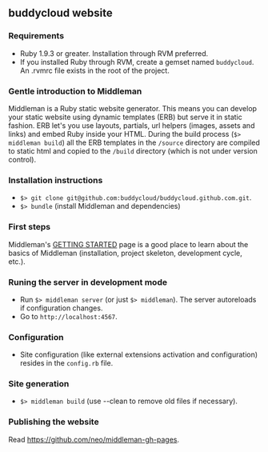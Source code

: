 ## buddycloud website

### Requirements

* Ruby 1.9.3 or greater. Installation through RVM preferred.
* If you installed Ruby through RVM, create a gemset named `buddycloud`. An .rvmrc file exists in the root of the project.

### Gentle introduction to Middleman

Middleman is a Ruby static website generator. This means you can develop your static website using dynamic templates (ERB) but serve it in static fashion. ERB let's you use layouts, partials, url helpers (images, assets and links) and embed Ruby inside your HTML. During the build process (`$> middleman build`) all the ERB templates in the `/source` directory are compiled to static html and copied to the `/build` directory (which is not under version control).

### Installation instructions

* `$> git clone git@github.com:buddycloud/buddycloud.github.com.git`.
* `$> bundle` (install Middleman and dependencies)

### First steps

Middleman's [GETTING STARTED](http://middlemanapp.com/getting-started/) page is a good place to learn about the basics of Middleman (installation, project skeleton, development cycle, etc.).

### Runing the server in development mode 

* Run `$> middleman server` (or just `$> middleman`). The server autoreloads if configuration changes.
* Go to `http://localhost:4567`.

### Configuration

* Site configuration (like external extensions activation and configuration) resides in the `config.rb` file.

### Site generation

* `$> middleman build` (use --clean to remove old files if necessary).

### Publishing the website

Read https://github.com/neo/middleman-gh-pages.